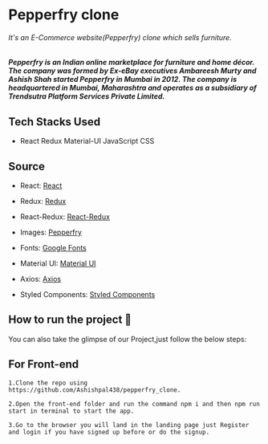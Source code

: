 # Pepperfry clone

###### It's an E-Commerce website(Pepperfry) clone which sells furniture.

##### Pepperfry is an Indian online marketplace for furniture and home décor. The company was formed by Ex-eBay executives Ambareesh Murty and Ashish Shah started Pepperfry in Mumbai in 2012. The company is headquartered in Mumbai, Maharashtra and operates as a subsidiary of Trendsutra Platform Services Private Limited.


## Tech Stacks Used
- React Redux Material-UI JavaScript CSS

## Source

- React: [React](https://www.npmjs.com/package/react)

- Redux: [Redux](https://www.npmjs.com/package/redux) 

- React-Redux: [React-Redux](https://www.npmjs.com/package/react-redux)

- Images: [Pepperfry](https://https://www.pepperfry.com//)

- Fonts: [Google Fonts](https://fonts.google.com/)

- Material UI: [Material UI](https://material-ui.com/) 

- Axios: [Axios](https://www.npmjs.com/package/axios)

- Styled Components: [Styled Components](https://styled-components.com/)  



## How to run the project 📑

You can also take the glimpse of our Project,just follow the below steps:

## For Front-end

    1.Clone the repo using https://github.com/Ashishpal438/pepperfry_clone.
    
    2.Open the front-end folder and run the command npm i and then npm run start in terminal to start the app.

    3.Go to the browser you will land in the landing page just Register and login if you have signed up before or do the signup.

<br>

